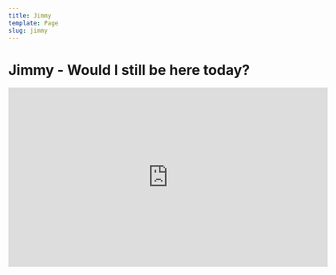 ```yaml
---
title: Jimmy
template: Page
slug: jimmy
---
```

# Jimmy - Would I still be here today?

<iframe src="https://player.vimeo.com/video/262148131" width="640" height="360" frameborder="0" webkitallowfullscreen mozallowfullscreen allowfullscreen></iframe>
